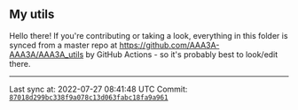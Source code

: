 ## My utils

Hello there! If you're contributing or taking a look, everything in this folder
is synced from a master repo at https://github.com/AAA3A-AAA3A/AAA3A_utils by GitHub Actions -
so it's probably best to look/edit there.

---

Last sync at: 2022-07-27 08:41:48 UTC
Commit: [`87018d299bc338f9a078c13d063fabc18fa9a961`](https://github.com/AAA3A-AAA3A/AAA3A_utils/commit/87018d299bc338f9a078c13d063fabc18fa9a961)
